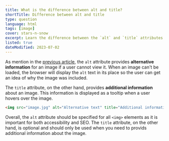```yaml
---
title: What is the difference between alt and title?
shortTitle: Difference between alt and title
type: question
language: html
tags: [image]
cover: stars-n-snow
excerpt: Learn the difference between the `alt` and `title` attributes on images in HTML.
listed: true
dateModified: 2023-07-02
---
```


As mention in the [previous article](/html/s/image-alt), the `alt` attribute provides **alternative information** for an image if a user cannot view it. When an image can't be loaded, the browser will display the `alt` text in its place so the user can get an idea of why the image was included.

The `title` attribute, on the other hand, provides **additional information** about an image. This information is displayed as a tooltip when a user hovers over the image.

```html
<img src="image.jpg" alt="Alternative text" title="Additional information">
```

Overall, the `alt` attribute should be specified for all `<img>` elements as it is important for both accessibility and SEO. The `title` attribute, on the other hand, is optional and should only be used when you need to provids additional information about the image.
